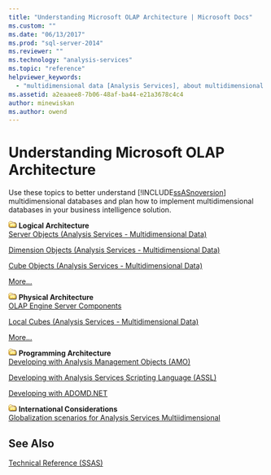 ```yaml
---
title: "Understanding Microsoft OLAP Architecture | Microsoft Docs"
ms.custom: ""
ms.date: "06/13/2017"
ms.prod: "sql-server-2014"
ms.reviewer: ""
ms.technology: "analysis-services"
ms.topic: "reference"
helpviewer_keywords: 
  - "multidimensional data [Analysis Services], about multidimensional data"
ms.assetid: a2eaaee8-7b06-48af-ba44-e21a3678c4c4
author: minewiskan
ms.author: owend
---
```

# Understanding Microsoft OLAP Architecture
  Use these topics to better understand [!INCLUDE[ssASnoversion](../../../includes/ssasnoversion-md.md)] multidimensional databases and plan how to implement multidimensional databases in your business intelligence solution.  
  
 ![Small File Folder Icon](../../../integration-services/media/filefolder-small.gif "Small File Folder Icon") **Logical Architecture**  
 [Server Objects &#40;Analysis Services - Multidimensional Data&#41;](../olap-logical/server-objects-analysis-services-multidimensional-data.md)  
  
 [Dimension Objects &#40;Analysis Services - Multidimensional Data&#41;](../../multidimensional-models-olap-logical-dimension-objects/dimension-objects-analysis-services-multidimensional-data.md)  
  
 [Cube Objects &#40;Analysis Services - Multidimensional Data&#41;](../../multidimensional-models-olap-logical-cube-objects/cube-objects-analysis-services-multidimensional-data.md)  
  
 [More...](../olap-logical/understanding-microsoft-olap-logical-architecture.md)  
  
 ![Small File Folder Icon](../../../integration-services/media/filefolder-small.gif "Small File Folder Icon") **Physical Architecture**  
 [OLAP Engine Server Components](olap-engine-server-components.md)  
  
 [Local Cubes &#40;Analysis Services - Multidimensional Data&#41;](local-cubes-analysis-services-multidimensional-data.md)  
  
 [More...](understanding-microsoft-olap-physical-architecture.md)  
  
 ![Small File Folder Icon](../../../integration-services/media/filefolder-small.gif "Small File Folder Icon") **Programming Architecture**  
 [Developing with Analysis Management Objects &#40;AMO&#41;](https://docs.microsoft.com/bi-reference/amo/developing-with-analysis-management-objects-amo)  
  
 [Developing with Analysis Services Scripting Language &#40;ASSL&#41;](../scripting-language-assl/developing-with-analysis-services-scripting-language-assl.md)  
  
 [Developing with ADOMD.NET](https://docs.microsoft.com/bi-reference/adomd/developing-with-adomd-net)  
  
 ![Small File Folder Icon](../../../integration-services/media/filefolder-small.gif "Small File Folder Icon") **International Considerations**  
 [Globalization scenarios for Analysis Services Multiidimensional](../../globalization-scenarios-for-analysis-services-multiidimensional.md)  
  
## See Also  
 [Technical Reference &#40;SSAS&#41;](../../powershell/technical-reference-ssas.md)  
  
  
